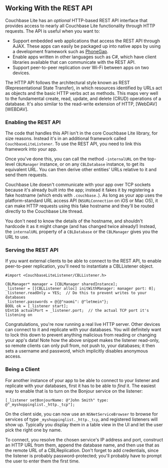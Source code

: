 ## Working With the REST API


Couchbase Lite has an _optional_ HTTP-based REST API interface that provides access to nearly all Couchbase Lite functionality through HTTP requests. The API is useful when you want to:

* Support embedded web applications that access the REST API through AJAX. These apps can easily be packaged up into native apps by using a development framework such as [PhoneGap](http://phonegap.com).
* Enable apps written in other languages such as C#, which have client libraries available that can communicate with the REST API.
* Support peer-to-peer replication over Wi-Fi between apps on two devices.

The HTTP API follows the architectural style known as REST (Representational State Transfer), in which resources identified by URLs act as objects and the basic HTTP verbs act as methods. This maps very well to the fundamental create, read, update, and delete (CRUD) operations of a database. It's also similar to the read-write extension of HTTP, [WebDAV][WEBDAV].

### Enabling the REST API

The code that handles this API isn't in the core Couchbase Lite library, for size reasons. Instead it's in an additional framework called `CouchbaseLiteListener`. To use the REST API, you need to link this framework into your app.

Once you've done this, you can call the method `-internalURL` on the top-level `CBLManager` instance, or on any `CBLDatabase` instance, to get its equivalent URL. You can then derive other entities' URLs relative to it and send them requests.

Couchbase Lite doesn't communicate with your app over TCP sockets because it's already built into the app; instead it fakes it by registering a fake hostname (which ends with `.couchbase.`). As long as your app uses the platform-standard URL access API (`NSURLConnection` on iOS or Mac OS), it can make HTTP requests using this fake hostname and they'll be routed directly to the Couchbase Lite thread.

You don't need to know the details of the hostname, and shouldn't hardcode it as it might change (and has changed twice already!) Instead, the `internalURL` property of a `CBLDatabase` or the `CBLManager` gives you the URL to use.

### Serving the REST API

If you want external clients to be able to connect to the REST API, to enable peer-to-peer replication, you'll need to instantiate a CBLListener object.

    #import <CouchbaseLiteListener/CBLListener.h>

    CBLManager* manager = [CBLManager sharedInstance];
    _listener = [[CBLListener alloc] initWithManager: manager port: 0];
    _listener.readOnly = YES;  // Do this to prevent writes to your databases
    _listener.passwords = @{@"naomi": @"letmein"};
    BOOL ok = [_listener start];
    UInt16 actualPort = _listener.port;  // the actual TCP port it's listening on

Congratulations, you're now running a real live HTTP server. Other devices can connect to it and replicate with your databases. You will definitely want to lock this down to prevent anything malicious from reading or changing your app's data! Note how the above snippet makes the listener read-only, so remote clients can only pull from, not push to, your databases; it then sets a username and password, which implicitly disables anonymous access.

### Being a Client

For another instance of your app to be able to connect to your listener and replicate with your databases, first it has to be able to _find_ it. The easiest way to enable that is to turn on the Bonjour service on the listener:

    [_listener setBonjourName: @"John Smith" type: @"_myshoppinglist._http._tcp"];

On the client side, you can now use an `NSNetServiceBrowser` to browse for services of type `_myshoppinglist._http._tcp`, and registered listeners will show up. Typically you display them in a table view in the UI and let the user pick the right one by name.

To connect, you resolve the chosen service's IP address and port, construct an HTTP URL from them, append the database name, and then use that as the remote URL of a CBLReplication. Don't forget to add credentials, since the listener is probably password-protected; you'll probably have to prompt the user to enter them the first time.

